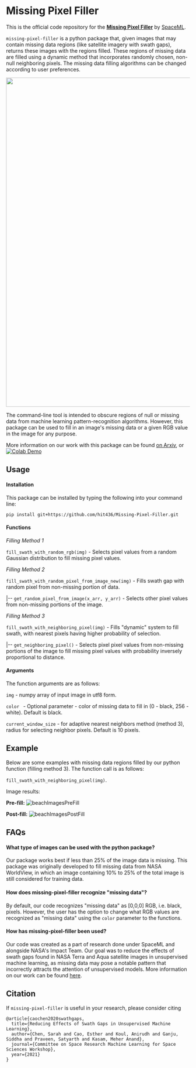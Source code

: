 # Missing Pixel Filler

This is the official code repository for the [**Missing Pixel Filler**](https://arxiv.org/abs/2106.07113) by [SpaceML](http://spaceml.org/).

`missing-pixel-filler` is a python package that, given images that may contain missing data regions (like satellite imagery with swath gaps), returns these images with the regions filled. These regions of missing data are filled using a dynamic method that incorporates randomly chosen, non-null neighboring pixels. The missing data filling algorithms can be changed according to user preferences. 

<img src="https://github.com/spaceml-org/Missing-Pixel-Filler/blob/main/images/swath.png" width="900">

The command-line tool is intended to obscure regions of null or missing data from machine learning pattern-recognition algorithms. However, this package can be used to fill in an image's missing data or a given RGB value in the image for any purpose. 

More information on our work with this package can be found [on Arxiv](https://arxiv.org/abs/2106.07113), or [![Colab Demo](https://colab.research.google.com/assets/colab-badge.svg)](https://colab.research.google.com/drive/1GYyXAA_EbUveTeDgwy-wMHj1LXIdXdcy?usp=sharing)

## Usage

#### Installation

This package can be installed by typing the following into your command line:

`pip install git+https://github.com/hit436/Missing-Pixel-Filler.git`

#### Functions

*Filling Method 1*

`fill_swath_with_random_rgb(img)` - Selects pixel values from a random Gaussian distribution to fill missing pixel values.

*Filling Method 2*

`fill_swath_with_random_pixel_from_image_new(img)` - Fills swath gap with random pixel from non-missing portion of data. 

|-- `get_random_pixel_from_image(x_arr, y_arr)` - Selects other pixel values from non-missing portions of the image.

*Filling Method 3*

`fill_swath_with_neighboring_pixel(img)` - Fills "dynamic" system to fill swath, with nearest pixels having higher probability of selection. 

|-- `get_neighboring_pixel()` - Selects pixel pixel values from non-missing portions of the image to fill missing pixel values with probability inversely proportional to distance. 

#### Arguments

The function arguments are as follows:

`img` - numpy array of input image in utf8 form.

`color ` - Optional parameter - color of missing data to fill in (0 - black, 256 - white). Default is black.

`current_window_size` - for adaptive nearest neighbors method (method 3), radius for selecting neighbor pixels. Default is 10 pixels. 

## Example

Below are some examples with missing data regions filled by our python function (filling method 3). The function call is as follows:

`fill_swath_with_neighboring_pixel(img)`.

Image results: 

**Pre-fill:**
![beachImagesPreFill](https://github.com/spaceml-org/Missing-Pixel-Filler/blob/main/images/beachImagesPreFill.png)

**Post-fill:**
![beachImagesPostFill](https://github.com/spaceml-org/Missing-Pixel-Filler/blob/main/images/beachImagesPostFill.png)

## FAQs

#### What type of images can be used with the python package?

Our package works best if less than 25% of the image data is missing. This package was originally developed to fill missing data from NASA WorldView, in which an image containing 10% to 25% of the total image is still considered for training data. 

#### How does missing-pixel-filler recognize "missing data"?

By default, our code recognizes "missing data" as [0,0,0] RGB, i.e. black, pixels. However, the user has the option to change what RGB values are recognized as "missing data" using the `color` parameter to the functions. 

#### How has missing-pixel-filler been used?

Our code was created as a part of research done under SpaceML and alongside NASA's Impact Team. Our goal was to reduce the effects of swath gaps found in NASA Terra and Aqua satellite images in unsupervised machine learning, as missing data may pose a notable pattern that incorrectly attracts the attention of unsupervised models. More information on our work can be found [here](https://drive.google.com/file/d/18LSWDsXX9PdDLoYNuzKGLzKUZEuGzAo_/view?usp=sharing).

## Citation

If `missing-pixel-filler` is useful in your research, please consider citing

```
@article{caochen2020swathgaps,
  title={Reducing Effects of Swath Gaps in Unsupervised Machine Learning},
  author={Chen, Sarah and Cao, Esther and Koul, Anirudh and Ganju, Siddha and Praveen, Satyarth and Kasam, Meher Anand},
  journal={Committee on Space Research Machine Learning for Space Sciences Workshop},
  year={2021}
}
```

